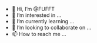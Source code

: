 - 👋 Hi, I’m @FUFFT
- 👀 I’m interested in ...
- 🌱 I’m currently learning ...
- 💞️ I’m looking to collaborate on ...
- 📫 How to reach me ...

<!---
FUFFT/FUFFT is a ✨ special ✨ repository because its `README.md` (this file) appears on your GitHub profile.
You can click the Preview link to take a look at your changes.
--->
